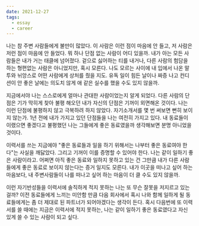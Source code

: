 ```yaml
---
date: 2021-12-27
tags:
  - essay
  - career
---
```

나는 참 주변 사람들에게 불만이 많았다. 이 사람은 이런 점이 마음에 안 들고, 저 사람은 저런 점이 마음에 안 들었다. 뭐 하나 단점 없는 사람이 어디 있을까. 내가 아는 모든 사람들은 내가 거는 태클에 넘어졌다. 겉으로 싫어하는 티를 내거나, 다른 사람의 험담을 하는 형편없는 사람은 아니었지만, 혹시 모른다. 나도 모르는 사이에 내 입에서 나온 말투와 뉘앙스로 어떤 사람에게 상처를 줬을 지도. 유독 일이 힘든 날이나 짜증 나고 컨디션이 안 좋은 날에는 의도치 않게 애 같은 실수를 했을 수도 있지 않을까.

지금에서야 나는 스스로에게 얼마나 관대한 사람이었는지 알게 되었다. 다른 사람의 단점은 기가 막히게 찾아 불평 해오던 내가 자신의 단점은 기꺼이 외면해온 것이다. 나는 이런 단점에 불평하지 않고 극복하려 하지 않았다. 자기소개서를 몇 번 써보면 뻔히 보이지 않는가. 1년 전에 내가 가지고 있던 단점들을 나는 여전히 가지고 있다. 내 동료들이 이랬으면 좋겠다고 불평했던 나는 그들에게 좋은 동료였을까 생각해보면 분명 아니었을 것이다.

이력서를 쓰는 지금에야 "좋은 동료들과 일을 하기 위해서는 나부터 좋은 동료여야 한다"는 사실을 깨닳았다. 그리고 기꺼이 이를 증명할 수 있어야 한다. 나는 같이 일하기 좋은 사람이라고. 어쩌면 아직 좋은 동료와 일하지 못하고 있는 건 그만큼 내가 다른 사람들에게 좋은 동료로 보이지 않는다는 증거 일지도 모른다. 내가 이곳을 떠나고 싶어 하는 마음보다, 내 주변사람들이 나를 떠나고 싶어 하는 마음이 더 클 수도 있지 않을까.

이런 자기반성들을 이력서에 솔직하게 적지 못하는 나는 또 무슨 잘못을 저지르고 있는 걸까? 이전 동료들에게 느끼는 미안함 만큼 다음 회사에서 혹시 나와 함께 일하게 될 동료들에게는 좀 더 제대로 된 파트너가 되어야겠다는 생각이 든다. 혹시 다음번에 또 이력서를 쓸 때에는 지금은 이력서에 적지 못하는, 나는 같이 일하기 좋은 동료였다고 자신 있게 쓸 수 있는 사람이 되고 싶다.
